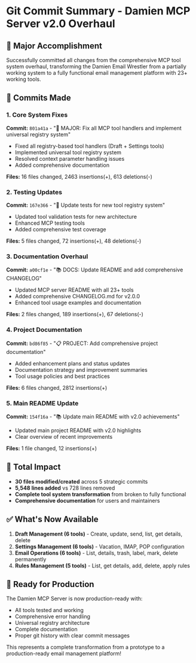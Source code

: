 # Git Commit Summary - Damien MCP Server v2.0 Overhaul

## 🎯 Major Accomplishment
Successfully committed all changes from the comprehensive MCP tool system overhaul, transforming the Damien Email Wrestler from a partially working system to a fully functional email management platform with 23+ working tools.

## 📝 Commits Made

### 1. Core System Fixes
**Commit:** `801a41a` - "🔧 MAJOR: Fix all MCP tool handlers and implement universal registry system"
- Fixed all registry-based tool handlers (Draft + Settings tools)
- Implemented universal tool registry system
- Resolved context parameter handling issues
- Added comprehensive documentation

**Files:** 16 files changed, 2463 insertions(+), 613 deletions(-)

### 2. Testing Updates  
**Commit:** `167e366` - "🧪 Update tests for new tool registry system"
- Updated tool validation tests for new architecture
- Enhanced MCP testing tools
- Added comprehensive test coverage

**Files:** 5 files changed, 72 insertions(+), 48 deletions(-)

### 3. Documentation Overhaul
**Commit:** `a00cf1e` - "📚 DOCS: Update README and add comprehensive CHANGELOG"
- Updated MCP server README with all 23+ tools
- Added comprehensive CHANGELOG.md for v2.0.0
- Enhanced tool usage examples and documentation

**Files:** 2 files changed, 189 insertions(+), 67 deletions(-)

### 4. Project Documentation
**Commit:** `bd86f85` - "📋 PROJECT: Add comprehensive project documentation"  
- Added enhancement plans and status updates
- Documentation strategy and improvement summaries
- Tool usage policies and best practices

**Files:** 6 files changed, 2812 insertions(+)

### 5. Main README Update
**Commit:** `154f16a` - "📚 Update main README with v2.0 achievements"
- Updated main project README with v2.0 highlights
- Clear overview of recent improvements

**Files:** 1 file changed, 12 insertions(+)

## 🎉 Total Impact
- **30 files modified/created** across 5 strategic commits
- **5,548 lines added** vs 728 lines removed
- **Complete tool system transformation** from broken to fully functional
- **Comprehensive documentation** for users and maintainers

## ✅ What's Now Available
1. **Draft Management (6 tools)** - Create, update, send, list, get details, delete
2. **Settings Management (6 tools)** - Vacation, IMAP, POP configuration
3. **Email Operations (6 tools)** - List, details, trash, label, mark, delete permanently  
4. **Rules Management (5 tools)** - List, get details, add, delete, apply rules

## 🚀 Ready for Production
The Damien MCP Server is now production-ready with:
- All tools tested and working
- Comprehensive error handling
- Universal registry architecture
- Complete documentation
- Proper git history with clear commit messages

This represents a complete transformation from a prototype to a production-ready email management platform!
